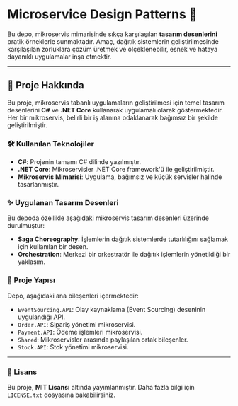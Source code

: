 # Microservice Design Patterns 🚀

Bu depo, mikroservis mimarisinde sıkça karşılaşılan **tasarım desenlerini** pratik örneklerle sunmaktadır. Amaç, dağıtık sistemlerin geliştirilmesinde karşılaşılan zorluklara çözüm üretmek ve ölçeklenebilir, esnek ve hataya dayanıklı uygulamalar inşa etmektir.

---

## 🌟 Proje Hakkında

Bu proje, mikroservis tabanlı uygulamaların geliştirilmesi için temel tasarım desenlerini **C#** ve **.NET Core** kullanarak uygulamalı olarak göstermektedir. Her bir mikroservis, belirli bir iş alanına odaklanarak bağımsız bir şekilde geliştirilmiştir.

### 🛠️ Kullanılan Teknolojiler

* **C#**: Projenin tamamı C# dilinde yazılmıştır.
* **.NET Core**: Mikroservisler .NET Core framework'ü ile geliştirilmiştir.
* **Mikroservis Mimarisi**: Uygulama, bağımsız ve küçük servisler halinde tasarlanmıştır.

### ✨ Uygulanan Tasarım Desenleri

Bu depoda özellikle aşağıdaki mikroservis tasarım desenleri üzerinde durulmuştur:

* **Saga Choreography**: İşlemlerin dağıtık sistemlerde tutarlılığını sağlamak için kullanılan bir desen.
* **Orchestration**: Merkezi bir orkestratör ile dağıtık işlemlerin yönetildiği bir yaklaşım.

### 📂 Proje Yapısı

Depo, aşağıdaki ana bileşenleri içermektedir:

* `EventSourcing.API`: Olay kaynaklama (Event Sourcing) deseninin uygulandığı API.
* `Order.API`: Sipariş yönetimi mikroservisi.
* `Payment.API`: Ödeme işlemleri mikroservisi.
* `Shared`: Mikroservisler arasında paylaşılan ortak bileşenler.
* `Stock.API`: Stok yönetimi mikroservisi.

---

### 📜 Lisans

Bu proje, **MIT Lisansı** altında yayımlanmıştır. Daha fazla bilgi için `LICENSE.txt` dosyasına bakabilirsiniz.
